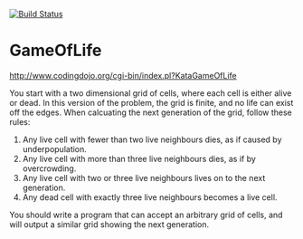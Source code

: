 [![Build Status](https://travis-ci.org/cpuy/angular-game-of-life.svg?branch=master)](https://travis-ci.org/cpuy/angular-game-of-life)
# GameOfLife
http://www.codingdojo.org/cgi-bin/index.pl?KataGameOfLife

 You start with a two dimensional grid of cells, where each cell is either alive or dead. In this version of the problem, the grid is finite, and no life can exist off the edges. When calcuating the next generation of the grid, follow these rules:

   1. Any live cell with fewer than two live neighbours dies, as if caused by underpopulation.
   2. Any live cell with more than three live neighbours dies, as if by overcrowding.
   3. Any live cell with two or three live neighbours lives on to the next generation.
   4. Any dead cell with exactly three live neighbours becomes a live cell.

You should write a program that can accept an arbitrary grid of cells, and will output a similar grid showing the next generation.
